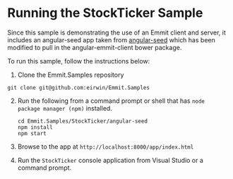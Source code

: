 # Running the StockTicker Sample

Since this sample is demonstrating the use of an Emmit client and server, it includes an angular-seed app
taken from [angular-seed](https://github.com/angular/angular-seed) which has been modified to pull in the angular-emmit-client bower package.

To run this sample, follow the instructions below:

1. Clone the Emmit.Samples repository

  ```
  git clone git@github.com:eirwin/Emmit.Samples
  ```

2. Run the following from a command prompt or shell that has `node package manager (npm)` installed.
    
    ```
    cd Emmit.Samples/StockTicker/angular-seed
    npm install
    npm start
    ```

3. Browse to the app at `http://localhost:8000/app/index.html`
    
4. Run the `StockTicker` console application from Visual Studio or a command prompt.
